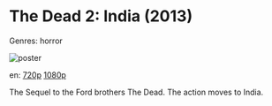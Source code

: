 # The Dead 2: India (2013)

Genres: horror

![poster](http://image.tmdb.org/t/p/w500/ywi8BieG0cK9fKsOw1HwlTsyejl.jpg)

en:
  [720p](magnet:?xt=urn:btih:40AD93D326B3B5A54E3E44799E05D5F38858C9FC&tr=udp://glotorrents.pw:6969/announce&tr=udp://tracker.opentrackr.org:1337/announce&tr=udp://torrent.gresille.org:80/announce&tr=udp://tracker.openbittorrent.com:80&tr=udp://tracker.coppersurfer.tk:6969&tr=udp://tracker.leechers-paradise.org:6969&tr=udp://p4p.arenabg.ch:1337&tr=udp://tracker.internetwarriors.net:1337)
  [1080p](magnet:?xt=urn:btih:B7BC64483C29C3523D85F6C144658D8F6466EF84&tr=udp://glotorrents.pw:6969/announce&tr=udp://tracker.opentrackr.org:1337/announce&tr=udp://torrent.gresille.org:80/announce&tr=udp://tracker.openbittorrent.com:80&tr=udp://tracker.coppersurfer.tk:6969&tr=udp://tracker.leechers-paradise.org:6969&tr=udp://p4p.arenabg.ch:1337&tr=udp://tracker.internetwarriors.net:1337)
  


The Sequel to the Ford brothers The Dead. The action moves to India.